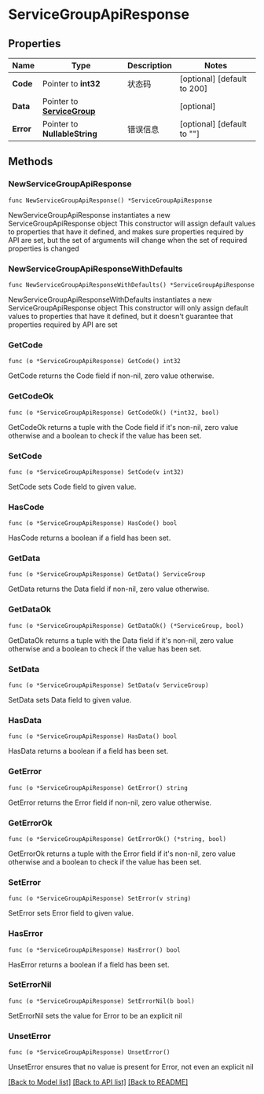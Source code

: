 # ServiceGroupApiResponse

## Properties

Name | Type | Description | Notes
------------ | ------------- | ------------- | -------------
**Code** | Pointer to **int32** | 状态码 | [optional] [default to 200]
**Data** | Pointer to [**ServiceGroup**](ServiceGroup.md) |  | [optional] 
**Error** | Pointer to **NullableString** | 错误信息 | [optional] [default to ""]

## Methods

### NewServiceGroupApiResponse

`func NewServiceGroupApiResponse() *ServiceGroupApiResponse`

NewServiceGroupApiResponse instantiates a new ServiceGroupApiResponse object
This constructor will assign default values to properties that have it defined,
and makes sure properties required by API are set, but the set of arguments
will change when the set of required properties is changed

### NewServiceGroupApiResponseWithDefaults

`func NewServiceGroupApiResponseWithDefaults() *ServiceGroupApiResponse`

NewServiceGroupApiResponseWithDefaults instantiates a new ServiceGroupApiResponse object
This constructor will only assign default values to properties that have it defined,
but it doesn't guarantee that properties required by API are set

### GetCode

`func (o *ServiceGroupApiResponse) GetCode() int32`

GetCode returns the Code field if non-nil, zero value otherwise.

### GetCodeOk

`func (o *ServiceGroupApiResponse) GetCodeOk() (*int32, bool)`

GetCodeOk returns a tuple with the Code field if it's non-nil, zero value otherwise
and a boolean to check if the value has been set.

### SetCode

`func (o *ServiceGroupApiResponse) SetCode(v int32)`

SetCode sets Code field to given value.

### HasCode

`func (o *ServiceGroupApiResponse) HasCode() bool`

HasCode returns a boolean if a field has been set.

### GetData

`func (o *ServiceGroupApiResponse) GetData() ServiceGroup`

GetData returns the Data field if non-nil, zero value otherwise.

### GetDataOk

`func (o *ServiceGroupApiResponse) GetDataOk() (*ServiceGroup, bool)`

GetDataOk returns a tuple with the Data field if it's non-nil, zero value otherwise
and a boolean to check if the value has been set.

### SetData

`func (o *ServiceGroupApiResponse) SetData(v ServiceGroup)`

SetData sets Data field to given value.

### HasData

`func (o *ServiceGroupApiResponse) HasData() bool`

HasData returns a boolean if a field has been set.

### GetError

`func (o *ServiceGroupApiResponse) GetError() string`

GetError returns the Error field if non-nil, zero value otherwise.

### GetErrorOk

`func (o *ServiceGroupApiResponse) GetErrorOk() (*string, bool)`

GetErrorOk returns a tuple with the Error field if it's non-nil, zero value otherwise
and a boolean to check if the value has been set.

### SetError

`func (o *ServiceGroupApiResponse) SetError(v string)`

SetError sets Error field to given value.

### HasError

`func (o *ServiceGroupApiResponse) HasError() bool`

HasError returns a boolean if a field has been set.

### SetErrorNil

`func (o *ServiceGroupApiResponse) SetErrorNil(b bool)`

 SetErrorNil sets the value for Error to be an explicit nil

### UnsetError
`func (o *ServiceGroupApiResponse) UnsetError()`

UnsetError ensures that no value is present for Error, not even an explicit nil

[[Back to Model list]](../README.md#documentation-for-models) [[Back to API list]](../README.md#documentation-for-api-endpoints) [[Back to README]](../README.md)


